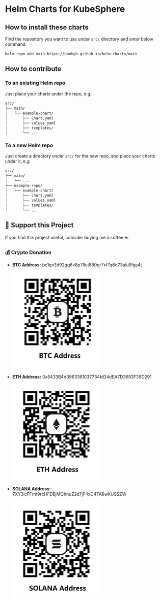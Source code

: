 # Helm Charts for KubeSphere

## How to install these charts

Find the repository you want to use under `src/` directory and enter below command:

```shell
helm repo add main https://bookgh.github.io/helm-charts/main
```

## How to contribute

### To an existing Helm repo

Just place your charts under the repo, e.g. 

```shell
src/
├── main/
│   └── example-chart/
│       ├── Chart.yaml
│       ├── values.yaml
│       ├── templates/
│       └── ...
```

### To a new Helm repo

Just create a directory under `src/` for the new repo, and place your charts under it, e.g.

```shell
src/
├── main/
│   └── ...
├── example-repo/
│   └── example-chart/
│       ├── Chart.yaml
│       ├── values.yaml
│       ├── templates/
│       └── ...
```

## 💖 Support this Project  

If you find this project useful, consider buying me a coffee ☕️.  

### 💰 Crypto Donation  

- **BTC Address:** bc1qn3d92gg6v8p78ej680gr7xf7q6d73alu9fga4t

  ![BTC QR Code](./donation/btc.png)  

- **ETH Address:** 0x6433B4d3963361037734fd34dEA7D3683F36D291

  ![ETH QR Code](./donation/eth.png)  

- **SOLANA Address:** 7XY3icFFrm9rcHFDBjMQhnuZ2d7jF4xD4TA8wKU9SZW

  ![SOLANA QR Code](./donation/sol.png)  


